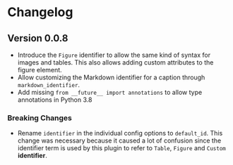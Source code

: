 # Changelog

## Version 0.0.8

* Introduce the `Figure` identifier to allow the same kind of syntax for images and tables.
  This also allows adding custom attributes to the figure element.
* Allow customizing the Markdown identifier for a caption through `markdown_identifier`.
* Add missing `from __future__ import annotations` to allow type annotations in Python 3.8

### Breaking Changes

* Rename `identifier` in the individual config options to `default_id`. This change was necessary 
  because it caused a lot of confusion since the identifier term is used by this plugin 
  to refer to `Table`, `Figure` and `Custom` **identifier**.